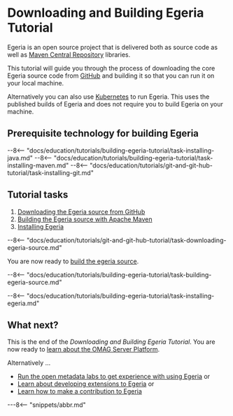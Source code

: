 <!-- SPDX-License-Identifier: CC-BY-4.0 -->
<!-- Copyright Contributors to the ODPi Egeria project. -->

# Downloading and Building Egeria Tutorial

Egeria is an open source project that is delivered both as source code as well as [Maven Central Repository](https://search.maven.org/) libraries.

This tutorial will guide you through the process of downloading the core Egeria source code from [GitHub](https://github.com/) and building it so that you can run it on your local machine.  

Alternatively you can also use [Kubernetes](/egeria-docs/guides/operations/kubernetes) to run Egeria.  This uses the published builds of Egeria and does not require you to build Egeria on your machine.

## Prerequisite technology for building Egeria

--8<-- "docs/education/tutorials/building-egeria-tutorial/task-installing-java.md"
--8<-- "docs/education/tutorials/building-egeria-tutorial/task-installing-maven.md"
--8<-- "docs/education/tutorials/git-and-git-hub-tutorial/task-installing-git.md"

## Tutorial tasks

1. [Downloading the Egeria source from GitHub](#downloading-the-egeria-source-from-github)
2. [Building the Egeria source with Apache Maven](#building-the-egeria-source)
3. [Installing Egeria](#installing-egeria)

--8<-- "docs/education/tutorials/git-and-git-hub-tutorial/task-downloading-egeria-source.md"

You are now ready to [build the egeria source](#building-the-egeria-source).

--8<-- "docs/education/tutorials/building-egeria-tutorial/task-building-egeria-source.md"


--8<-- "docs/education/tutorials/building-egeria-tutorial/task-installing-egeria.md"


## What next?

This is the end of the *Downloading and Building Egeria Tutorial*.    You are now
ready to [learn about the OMAG Server Platform](/egeria-docs/education/tutorials/omag-server-tutorial/overview).

Alternatively ...

* [Run the open metadata labs to get experience with using Egeria](/egeria-docs/education/open-metadata-labs/overview)
or
* [Learn about developing extensions to Egeria](/egeria-docs/guides/developer)
or
* [Learn how to make a contribution to Egeria](/egeria-docs/education/egeria-dojo/egeria-dojo-day-2-3-contribution-to-egeria)

---8<-- "snippets/abbr.md"
